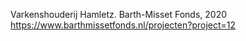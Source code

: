 Varkenshouderij Hamletz. Barth-Misset Fonds, 2020 https://www.barthmissetfonds.nl/projecten?project=12
